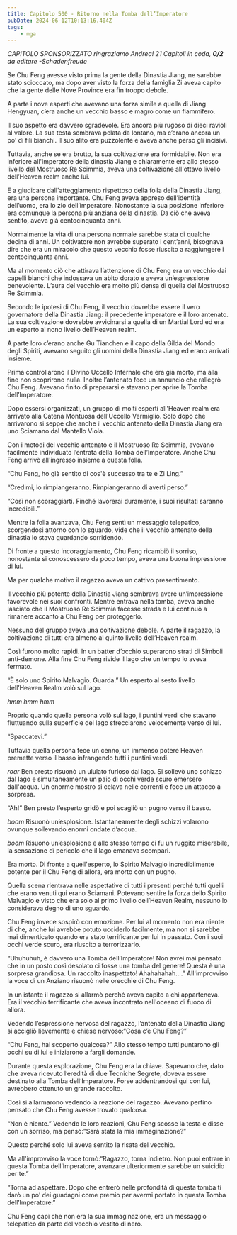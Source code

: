 ```yaml
---
title: Capitolo 500 - Ritorno nella Tomba dell’Imperatore
pubDate: 2024-06-12T10:13:16.404Z
tags:
    - mga
---
```






<em>CAPITOLO SPONSORIZZATO ringraziamo Andrea!
21 Capitoli in coda, <strong>0/2</strong>
da editare
-Schadenfreude</em>


Se Chu Feng avesse visto prima la gente della Dinastia Jiang, ne sarebbe stato scioccato, ma dopo aver visto la forza della famiglia Zi aveva capito che la gente delle Nove Province era fin troppo debole.


A parte i nove esperti che avevano una forza simile a quella di Jiang Hengyuan, c’era anche un vecchio basso e magro come un fiammifero.


Il suo aspetto era davvero sgradevole. Era ancora più rugoso di dieci ravioli al valore. La sua testa sembrava pelata da lontano, ma c’erano ancora un po’ di fili bianchi. Il suo alito era puzzolente e aveva anche perso gli incisivi.


Tuttavia, anche se era brutto, la sua coltivazione era formidabile. Non era inferiore all'imperatore della dinastia Jiang e chiaramente era allo stesso livello del Mostruoso Re Scimmia, aveva una coltivazione all'ottavo livello dell’Heaven realm anche lui.


E a giudicare dall'atteggiamento rispettoso  della folla della Dinastia Jiang, era una persona importante. Chu Feng aveva appreso dell’identità dell’uomo, era lo zio dell’imperatore. Nonostante la sua posizione inferiore era comunque la persona più anziana della dinastia. Da ciò che aveva sentito, aveva già centocinquanta anni.


Normalmente la vita di una persona normale sarebbe stata di qualche decina di anni. Un coltivatore non avrebbe superato i cent’anni, bisognava dire che era un miracolo che questo vecchio fosse riuscito a raggiungere i centocinquanta anni.


Ma al momento ciò che attirava l’attenzione di Chu Feng era un vecchio dai capelli bianchi che indossava un abito dorato e aveva un’espressione benevolente. L’aura del vecchio era molto più densa di quella del Mostruoso Re Scimmia.


Secondo le ipotesi di Chu Feng, il vecchio dovrebbe essere il vero governatore della Dinastia Jiang: il precedente imperatore e il loro antenato. La sua coltivazione dovrebbe avvicinarsi a quella di un Martial Lord ed era un esperto al nono livello dell’Heaven realm.


A parte loro c’erano anche Gu Tianchen e il capo della Gilda del Mondo degli Spiriti, avevano seguito gli uomini della Dinastia Jiang ed erano arrivati insieme.


Prima controllarono il Divino Uccello Infernale che era già morto, ma alla fine non scoprirono nulla. Inoltre l’antenato fece un annuncio che rallegrò Chu Feng. Avevano finito di prepararsi e stavano per aprire la Tomba dell’Imperatore.


Dopo essersi organizzati, un gruppo di molti esperti all'Heaven realm era arrivato alla Catena Montuosa dell’Uccello Vermiglio. Solo dopo che arrivarono si seppe che anche il vecchio antenato della Dinastia Jiang era uno Sciamano dal Mantello Viola.


Con i metodi del vecchio antenato e il Mostruoso Re Scimmia, avevano facilmente individuato l’entrata della Tomba dell’Imperatore. Anche Chu Feng arrivò all'ingresso insieme a questa folla.


“Chu Feng, ho già sentito di cos'è successo tra te e Zi Ling.”


“Credimi, lo rimpiangeranno. Rimpiangeranno di averti perso.”


“Così non scoraggiarti. Finché lavorerai duramente, i suoi risultati saranno incredibili.”


Mentre la folla avanzava, Chu Feng sentì un messaggio telepatico, scorgendosi attorno con lo sguardo, vide che il vecchio antenato della dinastia lo stava guardando sorridendo.


Di fronte a questo incoraggiamento, Chu Feng ricambiò il sorriso, nonostante si conoscessero da poco tempo, aveva una buona impressione di lui.


Ma per qualche motivo il ragazzo aveva un cattivo presentimento.


Il vecchio più potente della Dinastia Jiang sembrava avere un’impressione favorevole nei suoi confronti. Mentre entrava nella tomba, aveva anche lasciato che il Mostruoso Re Scimmia facesse strada e lui continuò a rimanere accanto a Chu Feng per proteggerlo.


Nessuno del gruppo aveva una coltivazione debole. A parte il ragazzo, la coltivazione di tutti era almeno al quinto livello dell’Heaven realm.


Così furono molto rapidi. In un batter d’occhio superarono strati di Simboli anti-demone. Alla fine Chu Feng rivide il lago che un tempo lo aveva fermato.


“È solo uno Spirito Malvagio. Guarda.” Un esperto al sesto livello dell’Heaven Realm volò sul lago.


*hmm hmm hmm*


Proprio quando quella persona volò sul lago, i puntini verdi che stavano fluttuando sulla superficie del lago sfrecciarono velocemente verso di lui.


“Spaccatevi.”


Tuttavia quella persona fece un cenno, un immenso potere Heaven premette verso il basso infrangendo tutti i puntini verdi.


*roar* Ben presto risuonò un ululato furioso dal lago. Si sollevò uno schizzo dal lago e simultaneamente un paio di occhi verde scuro emersero dall'acqua. Un enorme mostro si celava nelle correnti e fece un attacco a sorpresa.


“Ah!” Ben presto l’esperto gridò e poi scagliò un pugno verso il basso.


*boom* Risuonò un’esplosione. Istantaneamente degli schizzi volarono ovunque sollevando enormi ondate d’acqua.


*boom* Risuonò un’esplosione e allo stesso tempo ci fu un ruggito miserabile, la sensazione di pericolo che il lago emanava scomparì.


Era morto. Di fronte a quell'esperto, lo Spirito Malvagio incredibilmente potente per il Chu Feng di allora, era morto con un pugno.


Quella scena rientrava nelle aspettative di tutti i presenti perché tutti quelli che erano venuti qui erano Sciamani. Potevano sentire la forza dello Spirito Malvagio e visto che era solo al primo livello dell’Heaven Realm, nessuno lo considerava degno di uno sguardo.


Chu Feng invece sospirò con emozione. Per lui al momento non era niente di che, anche lui avrebbe potuto ucciderlo facilmente, ma non si sarebbe mai dimenticato quando era stato terrificante per lui in passato. Con i suoi occhi verde scuro, era riuscito a terrorizzarlo.


“Uhuhuhuh, è davvero una Tomba dell’Imperatore! Non avrei mai pensato che in un posto così desolato ci fosse una tomba del genere! Questa è una sorpresa grandiosa. Un raccolto inaspettato! Ahahahahah….” All'improvviso la voce di un Anziano risuonò nelle orecchie di Chu Feng.


In un istante il ragazzo si allarmò perché aveva capito a chi apparteneva. Era il vecchio terrificante che aveva incontrato nell'oceano di fuoco di allora.


Vedendo l’espressione nervosa del ragazzo, l’antenato della Dinastia Jiang si accigliò lievemente e chiese nervoso:“Cosa c’è Chu Feng?”


“Chu Feng, hai scoperto qualcosa?” Allo stesso tempo tutti puntarono gli occhi su di lui e iniziarono a fargli domande.


Durante questa esplorazione, Chu Feng era la chiave. Sapevano che, dato che aveva ricevuto l’eredità di due Tecniche Segrete, doveva essere destinato alla Tomba dell’Imperatore. Forse addentrandosi qui con lui, avrebbero ottenuto un grande raccolto.


Così si allarmarono vedendo la reazione del ragazzo. Avevano perfino pensato che Chu Feng avesse trovato qualcosa.


“Non è niente.” Vedendo le loro reazioni, Chu Feng scosse la testa e disse con un sorriso, ma pensò:”Sarà stata la mia immaginazione?”


Questo perché solo lui aveva sentito la risata del vecchio.


Ma all'improvviso la voce tornò:“Ragazzo, torna indietro. Non puoi entrare in questa Tomba dell’Imperatore, avanzare ulteriormente sarebbe un suicidio per te.”


“Torna ad aspettare. Dopo che entrerò nelle profondità di questa tomba ti darò un po’ dei guadagni come premio per avermi portato in questa Tomba dell’Imperatore.”


Chu Feng capì che non era la sua immaginazione, era un messaggio telepatico da parte del vecchio vestito di nero.
